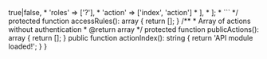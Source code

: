 <?php

declare(strict_types=1);

namespace app\modules\api\controllers;

use manchenkov\yii\http\Controller;
use manchenkov\yii\http\rest\Middleware;

class MainController extends Controller
{
    use Middleware;

    /**
     * AccessControl rules
     * @return array
     *
     * @example
     * ```php
     * return [
     *     [
     *         'allow' => true|false,
     *         'roles' => ['?'],
     *         'action' => ['index', 'action']
     *     ],
     * ];
     * ```
     */
    protected function accessRules(): array
    {
        return [];
    }

    /**
     * Array of actions without authentication
     * @return array
     */
    protected function publicActions(): array
    {
        return [];
    }

    public function actionIndex(): string
    {
        return 'API module loaded!';
    }
}